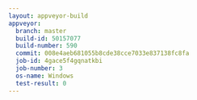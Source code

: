 ```yaml
---
layout: appveyor-build
appveyor:
  branch: master
  build-id: 50157077
  build-number: 590
  commit: 008e4aeb681055b8cde38cce7033e837138fc8fa
  job-id: 4gace5f4gqnatkbi
  job-number: 3
  os-name: Windows
  test-result: 0
---
```

